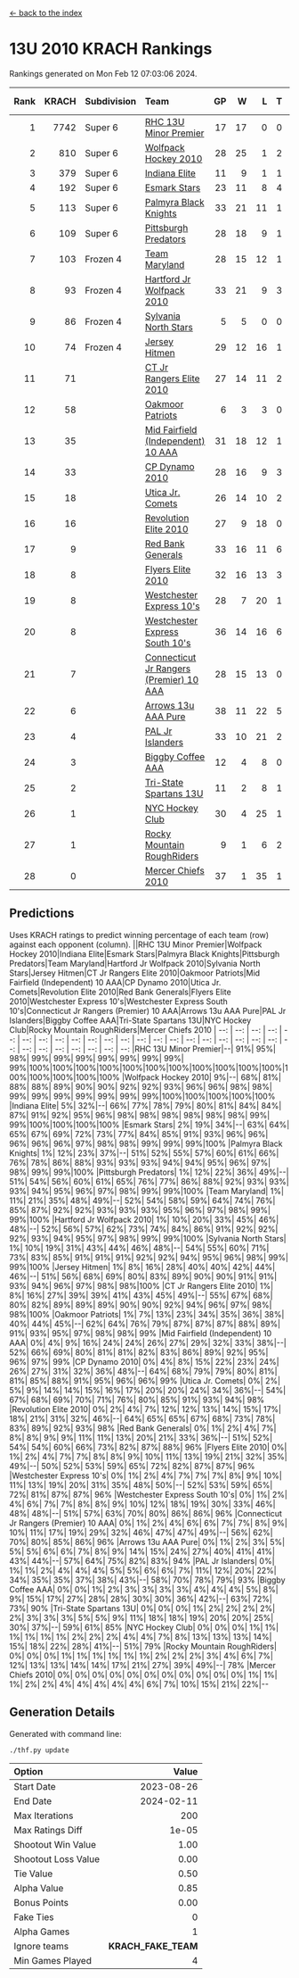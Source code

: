 [<- back to the index](readme.md)
# 13U 2010 KRACH Rankings
Rankings generated on Mon Feb 12 07:03:06 2024.

Rank|KRACH|Subdivision|Team|GP|W|L|T|OTW|OTL|SoS|Exp Wins|Win Diff
---:|---:|:---|:---|---:|---:|---:|---:|---:|---:|---:|---:|---:
1|7742|Super 6|[RHC 13U Minor Premier](https://gamesheetstats.com/seasons/3664/teams/140959/schedule)|17|17|0|0|3|0|82|17.8|-0.0
2|810|Super 6|[Wolfpack Hockey 2010](https://gamesheetstats.com/seasons/3664/teams/140960/schedule)|28|25|1|2|0|1|69|26.9|0.0
3|379|Super 6|[Indiana Elite](https://gamesheetstats.com/seasons/3664/teams/144350/schedule)|11|9|1|1|0|0|70|10.4|0.0
4|192|Super 6|[Esmark Stars](https://gamesheetstats.com/seasons/3664/teams/140972/schedule)|23|11|8|4|0|2|855|13.9|0.0
5|113|Super 6|[Palmyra Black Knights](https://gamesheetstats.com/seasons/3664/teams/140973/schedule)|33|21|11|1|0|0|554|22.4|0.0
6|109|Super 6|[Pittsburgh Predators](https://gamesheetstats.com/seasons/3664/teams/140974/schedule)|28|18|9|1|2|1|92|19.4|0.0
7|103|Frozen 4|[Team Maryland](https://gamesheetstats.com/seasons/3664/teams/140976/schedule)|28|15|12|1|3|0|652|16.4|0.0
8|93|Frozen 4|[Hartford Jr Wolfpack 2010](https://gamesheetstats.com/seasons/3664/teams/140957/schedule)|33|21|9|3|0|2|535|23.4|0.0
9|86|Frozen 4|[Sylvania North Stars](https://gamesheetstats.com/seasons/3664/teams/199817/schedule)|5|5|0|0|0|0|2|5.9|0.0
10|74|Frozen 4|[Jersey Hitmen](https://gamesheetstats.com/seasons/3664/teams/140961/schedule)|29|12|16|1|3|3|1193|13.4|0.0
11|71||[CT Jr Rangers Elite 2010](https://gamesheetstats.com/seasons/3664/teams/140955/schedule)|27|14|11|2|1|1|657|15.9|0.0
12|58||[Oakmoor Patriots](https://gamesheetstats.com/seasons/3664/teams/162748/schedule)|6|3|3|0|0|0|140|3.9|0.0
13|35||[Mid Fairfield (Independent) 10 AAA](https://gamesheetstats.com/seasons/3664/teams/140956/schedule)|31|18|12|1|3|2|88|19.4|0.0
14|33||[CP Dynamo 2010](https://gamesheetstats.com/seasons/3664/teams/140968/schedule)|28|16|9|3|1|2|61|18.4|0.0
15|18||[Utica Jr. Comets](https://gamesheetstats.com/seasons/3664/teams/140970/schedule)|26|14|10|2|2|0|28|15.9|0.0
16|16||[Revolution Elite 2010](https://gamesheetstats.com/seasons/3664/teams/140975/schedule)|27|9|18|0|0|0|386|9.9|0.0
17|9||[Red Bank Generals](https://gamesheetstats.com/seasons/3664/teams/140962/schedule)|33|16|11|6|0|1|14|19.9|0.0
18|8||[Flyers Elite 2010](https://gamesheetstats.com/seasons/3664/teams/140963/schedule)|32|16|13|3|1|0|16|18.4|0.0
19|8||[Westchester Express 10's](https://gamesheetstats.com/seasons/3664/teams/140967/schedule)|28|7|20|1|0|1|653|8.4|0.0
20|8||[Westchester Express South 10's](https://gamesheetstats.com/seasons/3664/teams/140971/schedule)|36|14|16|6|1|2|23|17.9|0.0
21|7||[Connecticut Jr Rangers (Premier) 10 AAA](https://gamesheetstats.com/seasons/3664/teams/140958/schedule)|28|15|13|0|1|0|14|15.9|0.0
22|6||[Arrows 13u AAA Pure](https://gamesheetstats.com/seasons/3664/teams/140965/schedule)|38|11|22|5|1|2|67|14.4|0.0
23|4||[PAL Jr Islanders](https://gamesheetstats.com/seasons/3664/teams/140969/schedule)|33|10|21|2|0|1|31|11.9|0.0
24|3||[Biggby Coffee AAA](https://gamesheetstats.com/seasons/3664/teams/144347/schedule)|12|4|8|0|0|1|85|4.9|0.0
25|2||[Tri-State Spartans 13U](https://gamesheetstats.com/seasons/3664/teams/144349/schedule)|11|2|8|1|1|0|61|3.4|0.0
26|1||[NYC Hockey Club](https://gamesheetstats.com/seasons/3664/teams/140966/schedule)|30|4|25|1|0|1|77|5.4|0.0
27|1||[Rocky Mountain RoughRiders](https://gamesheetstats.com/seasons/3664/teams/144348/schedule)|9|1|6|2|0|0|31|2.9|0.0
28|0||[Mercer Chiefs 2010](https://gamesheetstats.com/seasons/3664/teams/140964/schedule)|37|1|35|1|0|0|16|2.4|0.0

## Predictions
Uses KRACH ratings to predict winning percentage of each team (row) against each opponent (column).
||RHC 13U Minor Premier|Wolfpack Hockey 2010|Indiana Elite|Esmark Stars|Palmyra Black Knights|Pittsburgh Predators|Team Maryland|Hartford Jr Wolfpack 2010|Sylvania North Stars|Jersey Hitmen|CT Jr Rangers Elite 2010|Oakmoor Patriots|Mid Fairfield (Independent) 10 AAA|CP Dynamo 2010|Utica Jr. Comets|Revolution Elite 2010|Red Bank Generals|Flyers Elite 2010|Westchester Express 10's|Westchester Express South 10's|Connecticut Jr Rangers (Premier) 10 AAA|Arrows 13u AAA Pure|PAL Jr Islanders|Biggby Coffee AAA|Tri-State Spartans 13U|NYC Hockey Club|Rocky Mountain RoughRiders|Mercer Chiefs 2010
| --: | --: | --: | --: | --: | --: | --: | --: | --: | --: | --: | --: | --: | --: | --: | --: | --: | --: | --: | --: | --: | --: | --: | --: | --: | --: | --: | --: | --: 
|RHC 13U Minor Premier|--| 91%| 95%| 98%| 99%| 99%| 99%| 99%| 99%| 99%| 99%| 99%|100%|100%|100%|100%|100%|100%|100%|100%|100%|100%|100%|100%|100%|100%|100%|100%
|Wolfpack Hockey 2010|  9%|--| 68%| 81%| 88%| 88%| 89%| 90%| 90%| 92%| 92%| 93%| 96%| 96%| 98%| 98%| 99%| 99%| 99%| 99%| 99%| 99%| 99%|100%|100%|100%|100%|100%
|Indiana Elite|  5%| 32%|--| 66%| 77%| 78%| 79%| 80%| 81%| 84%| 84%| 87%| 91%| 92%| 95%| 96%| 98%| 98%| 98%| 98%| 98%| 98%| 99%| 99%|100%|100%|100%|100%
|Esmark Stars|  2%| 19%| 34%|--| 63%| 64%| 65%| 67%| 69%| 72%| 73%| 77%| 84%| 85%| 91%| 93%| 96%| 96%| 96%| 96%| 96%| 97%| 98%| 98%| 99%| 99%| 99%|100%
|Palmyra Black Knights|  1%| 12%| 23%| 37%|--| 51%| 52%| 55%| 57%| 60%| 61%| 66%| 76%| 78%| 86%| 88%| 93%| 93%| 93%| 94%| 94%| 95%| 96%| 97%| 98%| 99%| 99%|100%
|Pittsburgh Predators|  1%| 12%| 22%| 36%| 49%|--| 51%| 54%| 56%| 60%| 61%| 65%| 76%| 77%| 86%| 88%| 92%| 93%| 93%| 93%| 94%| 95%| 96%| 97%| 98%| 99%| 99%|100%
|Team Maryland|  1%| 11%| 21%| 35%| 48%| 49%|--| 52%| 54%| 58%| 59%| 64%| 74%| 76%| 85%| 87%| 92%| 92%| 93%| 93%| 93%| 95%| 96%| 97%| 98%| 99%| 99%|100%
|Hartford Jr Wolfpack 2010|  1%| 10%| 20%| 33%| 45%| 46%| 48%|--| 52%| 56%| 57%| 62%| 73%| 74%| 84%| 86%| 91%| 92%| 92%| 92%| 93%| 94%| 95%| 97%| 98%| 99%| 99%|100%
|Sylvania North Stars|  1%| 10%| 19%| 31%| 43%| 44%| 46%| 48%|--| 54%| 55%| 60%| 71%| 73%| 83%| 85%| 91%| 91%| 91%| 92%| 92%| 94%| 95%| 96%| 98%| 99%| 99%|100%
|Jersey Hitmen|  1%|  8%| 16%| 28%| 40%| 40%| 42%| 44%| 46%|--| 51%| 56%| 68%| 69%| 80%| 83%| 89%| 90%| 90%| 91%| 91%| 93%| 94%| 96%| 97%| 98%| 98%|100%
|CT Jr Rangers Elite 2010|  1%|  8%| 16%| 27%| 39%| 39%| 41%| 43%| 45%| 49%|--| 55%| 67%| 68%| 80%| 82%| 89%| 89%| 89%| 90%| 90%| 92%| 94%| 96%| 97%| 98%| 98%|100%
|Oakmoor Patriots|  1%|  7%| 13%| 23%| 34%| 35%| 36%| 38%| 40%| 44%| 45%|--| 62%| 64%| 76%| 79%| 87%| 87%| 87%| 88%| 89%| 91%| 93%| 95%| 97%| 98%| 98%| 99%
|Mid Fairfield (Independent) 10 AAA|  0%|  4%|  9%| 16%| 24%| 24%| 26%| 27%| 29%| 32%| 33%| 38%|--| 52%| 66%| 69%| 80%| 81%| 81%| 82%| 83%| 86%| 89%| 92%| 95%| 96%| 97%| 99%
|CP Dynamo 2010|  0%|  4%|  8%| 15%| 22%| 23%| 24%| 26%| 27%| 31%| 32%| 36%| 48%|--| 64%| 68%| 79%| 79%| 80%| 81%| 81%| 85%| 88%| 91%| 95%| 96%| 96%| 99%
|Utica Jr. Comets|  0%|  2%|  5%|  9%| 14%| 14%| 15%| 16%| 17%| 20%| 20%| 24%| 34%| 36%|--| 54%| 67%| 68%| 69%| 70%| 71%| 76%| 80%| 85%| 91%| 93%| 94%| 98%
|Revolution Elite 2010|  0%|  2%|  4%|  7%| 12%| 12%| 13%| 14%| 15%| 17%| 18%| 21%| 31%| 32%| 46%|--| 64%| 65%| 65%| 67%| 68%| 73%| 78%| 83%| 89%| 92%| 93%| 98%
|Red Bank Generals|  0%|  1%|  2%|  4%|  7%|  8%|  8%|  9%|  9%| 11%| 11%| 13%| 20%| 21%| 33%| 36%|--| 51%| 52%| 54%| 54%| 60%| 66%| 73%| 82%| 87%| 88%| 96%
|Flyers Elite 2010|  0%|  1%|  2%|  4%|  7%|  7%|  8%|  8%|  9%| 10%| 11%| 13%| 19%| 21%| 32%| 35%| 49%|--| 50%| 52%| 53%| 59%| 65%| 72%| 82%| 87%| 87%| 96%
|Westchester Express 10's|  0%|  1%|  2%|  4%|  7%|  7%|  7%|  8%|  9%| 10%| 11%| 13%| 19%| 20%| 31%| 35%| 48%| 50%|--| 52%| 53%| 59%| 65%| 72%| 81%| 87%| 87%| 96%
|Westchester Express South 10's|  0%|  1%|  2%|  4%|  6%|  7%|  7%|  8%|  8%|  9%| 10%| 12%| 18%| 19%| 30%| 33%| 46%| 48%| 48%|--| 51%| 57%| 63%| 70%| 80%| 86%| 86%| 96%
|Connecticut Jr Rangers (Premier) 10 AAA|  0%|  1%|  2%|  4%|  6%|  6%|  7%|  7%|  8%|  9%| 10%| 11%| 17%| 19%| 29%| 32%| 46%| 47%| 47%| 49%|--| 56%| 62%| 70%| 80%| 85%| 86%| 96%
|Arrows 13u AAA Pure|  0%|  1%|  2%|  3%|  5%|  5%|  5%|  6%|  6%|  7%|  8%|  9%| 14%| 15%| 24%| 27%| 40%| 41%| 41%| 43%| 44%|--| 57%| 64%| 75%| 82%| 83%| 94%
|PAL Jr Islanders|  0%|  1%|  1%|  2%|  4%|  4%|  4%|  5%|  5%|  6%|  6%|  7%| 11%| 12%| 20%| 22%| 34%| 35%| 35%| 37%| 38%| 43%|--| 58%| 70%| 78%| 79%| 93%
|Biggby Coffee AAA|  0%|  0%|  1%|  2%|  3%|  3%|  3%|  3%|  4%|  4%|  4%|  5%|  8%|  9%| 15%| 17%| 27%| 28%| 28%| 30%| 30%| 36%| 42%|--| 63%| 72%| 73%| 90%
|Tri-State Spartans 13U|  0%|  0%|  0%|  1%|  2%|  2%|  2%|  2%|  2%|  3%|  3%|  3%|  5%|  5%|  9%| 11%| 18%| 18%| 19%| 20%| 20%| 25%| 30%| 37%|--| 59%| 61%| 85%
|NYC Hockey Club|  0%|  0%|  0%|  1%|  1%|  1%|  1%|  1%|  1%|  2%|  2%|  2%|  4%|  4%|  7%|  8%| 13%| 13%| 13%| 14%| 15%| 18%| 22%| 28%| 41%|--| 51%| 79%
|Rocky Mountain RoughRiders|  0%|  0%|  0%|  1%|  1%|  1%|  1%|  1%|  1%|  2%|  2%|  2%|  3%|  4%|  6%|  7%| 12%| 13%| 13%| 14%| 14%| 17%| 21%| 27%| 39%| 49%|--| 78%
|Mercer Chiefs 2010|  0%|  0%|  0%|  0%|  0%|  0%|  0%|  0%|  0%|  0%|  0%|  1%|  1%|  1%|  2%|  2%|  4%|  4%|  4%|  4%|  4%|  6%|  7%| 10%| 15%| 21%| 22%|--

## Generation Details

Generated with command line:
```
./thf.py update
```

| Option | Value |
| :----- | ----: |
| Start Date | 2023-08-26 |
| End Date | 2024-02-11 |
| Max Iterations | 200 |
| Max Ratings Diff | 1e-05 |
| Shootout Win Value | 1.00 |
| Shootout Loss Value | 0.00 |
| Tie Value | 0.50 |
| Alpha Value | 0.85 |
| Bonus Points | 0.00 |
| Fake Ties | 0 |
| Alpha Games | 1 |
| Ignore teams | __KRACH_FAKE_TEAM__ |
| Min Games Played | 4 |


